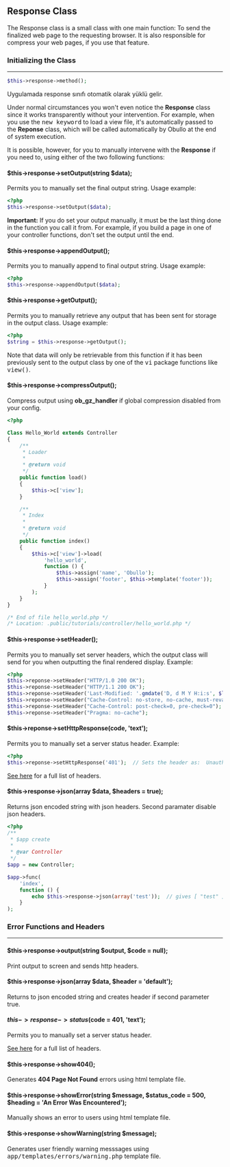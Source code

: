 
## Response Class

The Response class is a small class with one main function: To send the finalized web page to the requesting browser. It is also responsible for compress your web pages, if you use that feature.

### Initializing the Class

------

```php
$this->response->method();
```

Uygulamada response sınıfı otomatik olarak yüklü gelir.

Under normal circumstances you won't even notice the <b>Response</b> class since it works transparently without your intervention. For example, when you use the <kbd>new keyword</kbd> to load a view file, it's automatically passed to the <b>Reponse</b> class, which will be called automatically by Obullo at the end of system execution.

It is possible, however, for you to manually intervene with the <b>Response</b> if you need to, using either of the two following functions:

#### $this->response->setOutput(string $data);

Permits you to manually set the final output string. Usage example:

```php
<?php
$this->response->setOutput($data);
```

**Important:** If you do set your output manually, it must be the last thing done in the function you call it from. For example, if you build a page in one of your controller functions, don't set the output until the end.


#### $this->response->appendOutput();

Permits you to manually append to final output string. Usage example:

```php
<?php
$this->response->appendOutput($data);
```

#### $this->response->getOutput();

Permits you to manually retrieve any output that has been sent for storage in the output class. Usage example:

```php
<?php
$string = $this->response->getOutput();
```

Note that data will only be retrievable from this function if it has been previously sent to the output class by one of the <kbd>vi</kbd> package functions like <kbd>view()</kbd>.

#### $this->response->compressOutput();

Compress output using <b>ob_gz_handler</b> if global compression disabled from your config.

```php
<?php

Class Hello_World extends Controller
{
    /**
     * Loader
     * 
     * @return void
     */
    public function load()
    {
        $this->c['view'];
    }

    /**
     * Index
     * 
     * @return void
     */
    public function index()
    {
        $this->c['view']->load(
            'hello_world',
            function () {
                $this->assign('name', 'Obullo');
                $this->assign('footer', $this->template('footer'));
            }
        );
    }
}

/* End of file hello_world.php */
/* Location: .public/tutorials/controller/hello_world.php */
```

#### $this->response->setHeader();

Permits you to manually set server headers, which the output class will send for you when outputting the final rendered display. Example:

```php
<?php
$this->reponse->setHeader("HTTP/1.0 200 OK");
$this->reponse->setHeader("HTTP/1.1 200 OK");
$this->reponse->setHeader('Last-Modified: '.gmdate('D, d M Y H:i:s', $lastUpdate).' GMT');
$this->reponse->setHeader("Cache-Control: no-store, no-cache, must-revalidate");
$this->reponse->setHeader("Cache-Control: post-check=0, pre-check=0");
$this->reponse->setHeader("Pragma: no-cache"); 
```

#### $this->reponse->setHttpResponse(code, 'text');

Permits you to manually set a server status header. Example:

```php
<?php
$this->reponse->setHttpResponse('401');  // Sets the header as:  Unauthorized
```

[See here](http://www.w3.org/Protocols/rfc2616/rfc2616-sec10.html) for a full list of headers.

#### $this->response->json(array $data, $headers = true);

Returns json encoded string with json headers. Second paramater disable json headers.

```php
<?php
/**
 * $app create
 * 
 * @var Controller
 */
$app = new Controller;

$app->func(
    'index',
    function () {
        echo $this->response->json(array('test'));  // gives [ "test" ]
    }
);
```

### Error Functions and Headers

------

#### $this->response->output(string $output, $code = null);

Print output to screen and sends http headers.

#### $this->response->json(array $data, $header = 'default');

Returns to json encoded string and creates header if second parameter true.

#### $this->response->status($code = 401, 'text');

Permits you to manually set a server status header.

[See here](http://www.w3.org/Protocols/rfc2616/rfc2616-sec10.html) for a full list of headers.

#### $this->response->show404();

Generates <b>404 Page Not Found</b> errors using html template file.

#### $this->response->showError(string $message, $status_code = 500, $heading = 'An Error Was Encountered');

Manually shows an error to users using html template file.

#### $this->response->showWarning(string $message);

Generates user friendly warning messsages using <kbd>app/templates/errors/warning.php</kbd> template file.